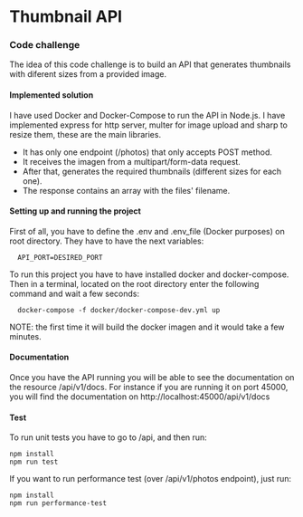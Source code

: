 # Thumbnail API

### Code challenge
The idea of this code challenge is to build an API that generates thumbnails with diferent sizes from a provided image.

#### Implemented solution
I have used Docker and Docker-Compose to run the API in Node.js. I have implemented express for http server, multer for image upload and sharp to resize them, these are the main libraries.

- It has only one endpoint (/photos) that only accepts POST method.
- It receives the imagen from a multipart/form-data request.
- After that, generates the required thumbnails (different sizes for each one).
- The response contains an array with the files' filename.

#### Setting up and running the project

First of all, you have to define the .env and .env_file (Docker purposes) on root directory. They have to have the next variables:

```
  API_PORT=DESIRED_PORT
```

To run this project you have to have installed docker and docker-compose. Then in a terminal, located on the root directory enter the following command and wait a few seconds:

```
  docker-compose -f docker/docker-compose-dev.yml up
```

NOTE: the first time it will build the docker imagen and it would take a few minutes.

#### Documentation
Once you have the API running you will be able to see the documentation on the resource /api/v1/docs. For instance if you are running it on port 45000, you will find the documentation on http://localhost:45000/api/v1/docs

#### Test
To run unit tests you have to go to /api, and then run:
```
npm install
npm run test
```
If you want to run performance test (over /api/v1/photos endpoint), just run:
```
npm install
npm run performance-test
```